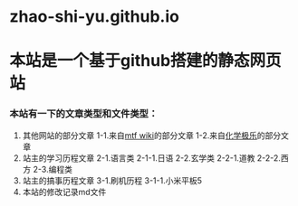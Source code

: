 # zhao-shi-yu.github.io

# 本站是一个基于github搭建的静态网页站

### 本站有一下的文章类型和文件类型：
1. 其他网站的部分文章
    1-1.来自[mtf wiki](https://mtf.wiki/zh-cn)的部分文章
    1-2.来自[化学极乐](https://www.overdose.day/)的部分文章
2. 站主的学习历程文章
    2-1.语言类
        2-1-1.日语
    2-2.玄学类
        2-2-1.道教
        2-2-2.西方
    2-3.编程类
3. 站主的搞事历程文章
    3-1.刷机历程
        3-1-1.小米平板5
4. 本站的修改记录md文件
